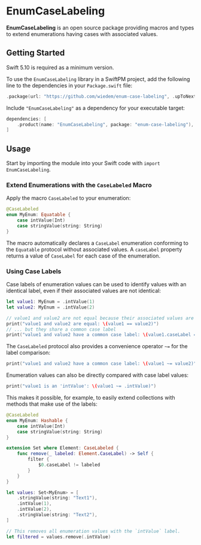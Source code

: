 # EnumCaseLabeling

**EnumCaseLabeling** is an open source package providing macros and types to extend enumerations having cases with associated values.

## Getting Started

Swift 5.10 is required as a minimum version.

To use the `EnumCaseLabeling` library in a SwiftPM project, add the following line to the dependencies in your `Package.swift` file:

```swift
.package(url: "https://github.com/wiedem/enum-case-labeling", .upToNextMajor(from: "1.0.0")),
```

Include `"EnumCaseLabeling"` as a dependency for your executable target:

```swift
dependencies: [
    .product(name: "EnumCaseLabeling", package: "enum-case-labeling"),
]
```

## Usage

Start by importing the module into your Swift code with `import EnumCaseLabeling`.

### Extend Enumerations with the `CaseLabeled` Macro
Apply the macro `CaseLabeled` to your enumeration:

```swift
@CaseLabeled
enum MyEnum: Equatable {
    case intValue(Int)
    case stringValue(string: String)
}
```

The macro automatically declares a `CaseLabel` enumeration conforming to the `Equatable` protocol without associated values.
A `caseLabel` property returns a value of `CaseLabel` for each case of the enumeration.

### Using Case Labels
Case labels of enumeration values can be used to identify values with an identical label, even if their associated values are not identical:
```swift
let value1: MyEnum = .intValue(1)
let value2: MyEnum = .intValue(2)

// value1 and value2 are not equal because their associated values are not equal ...
print("value1 and value2 are equal: \(value1 == value2)")
// ... but they share a common case label
print("value1 and value2 have a common case label: \(value1.caseLabel == value2.caseLabel)")
```

The `CaseLabeled` protocol also provides a convenience operator `~=` for the label comparison:
```swift
print("value1 and value2 have a common case label: \(value1 ~= value2)")
```

Enumeration values can also be directly compared with case label values:
```swift
print("value1 is an 'intValue': \(value1 ~= .intValue)")
```

This makes it possible, for example, to easily extend collections with methods that make use of the labels:

```swift
@CaseLabeled
enum MyEnum: Hashable {
    case intValue(Int)
    case stringValue(string: String)
}

extension Set where Element: CaseLabeled {
    func remove(_ labeled: Element.CaseLabel) -> Self {
        filter {
            $0.caseLabel != labeled
        }
    }
}

let values: Set<MyEnum> = [
    .stringValue(string: "Text1"),
    .intValue(1),
    .intValue(2),
    .stringValue(string: "Text2"),
]

// This removes all enumeration values with the `intValue` label.
let filtered = values.remove(.intValue)
```
